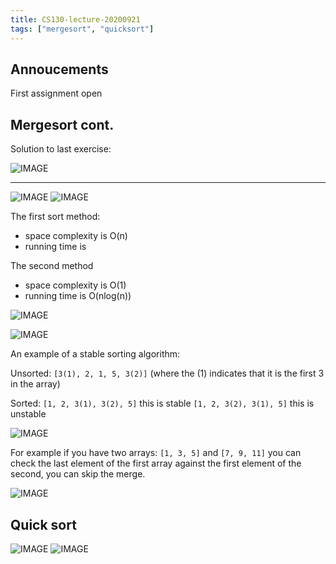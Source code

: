 ```yaml
---
title: CS130-lecture-20200921
tags: ["mergesort", "quicksort"]
---
```


## Annoucements

First assignment open

## Mergesort cont.

Solution to last exercise:

![IMAGE](/notes/6286E899A2A0962787AA7D7CD66663D0.jpg)

---

![IMAGE](/notes/DC4DABA174B44676F72DE13BAFD3EC96.jpg)
![IMAGE](/notes/712966913A0425E25226C31D6FFFDD39.jpg)

The first sort method:
- space complexity is O(n)
- running time is 

The second method
- space complexity is O(1)
- running time is O(nlog(n))

![IMAGE](/notes/FA4CD9C93CCE9757076BA781763D0BEC.jpg)

![IMAGE](/notes/4073EB3FDFED8F91E3C36335C4D38B33.jpg)

An example of a stable sorting algorithm:

Unsorted:
`[3(1), 2, 1, 5, 3(2)]`
(where the (1) indicates that it is the first 3 in the array)

Sorted: 
`[1, 2, 3(1), 3(2), 5]` this is stable
`[1, 2, 3(2), 3(1), 5]` this is unstable

![IMAGE](/notes/14DD71949F59D45EE40AB8699F19D17F.jpg)

For example if you have two arrays:
`[1, 3, 5]` and `[7, 9, 11]` you can check the last element of the first array against the first element of the second, you can skip the merge.

![IMAGE](/notes/8BDFA8778F40032A40FA47B408C6D95B.jpg)

## Quick sort

![IMAGE](/notes/049193D4B7B8EE6D44A4C7CF452E14DA.jpg)
![IMAGE](/notes/F74B18DF78881BF9D5F5CBDE439775A8.jpg)
